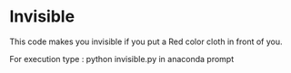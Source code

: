 # Invisible
This code makes you invisible if you put a Red color cloth in front of you.

For execution type : python invisible.py 
in anaconda prompt

